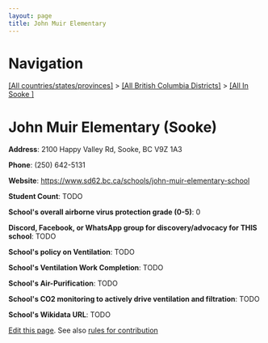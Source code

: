 ```yaml
---
layout: page
title: John Muir Elementary
---
```

# Navigation

[[All countries/states/provinces]](../../..) > [[All British Columbia Districts]](../..) > [[All In Sooke ]](..)

# John Muir Elementary (Sooke)

**Address**: 2100 Happy Valley Rd, Sooke, BC V9Z 1A3

**Phone**: (250) 642-5131

**Website**: <https://www.sd62.bc.ca/schools/john-muir-elementary-school>

**Student Count**: TODO

**School's overall airborne virus protection grade (0-5)**: 0

**Discord, Facebook, or WhatsApp group for discovery/advocacy for THIS school**: TODO

**School's policy on Ventilation**: TODO

**School's Ventilation Work Completion**: TODO

**School's Air-Purification**: TODO

**School's CO2 monitoring to actively drive ventilation and filtration**: TODO

**School's Wikidata URL**: TODO


[Edit this page](https://github.com/ventilate-schools/BC/edit/main/./Sooke/John_Muir_Elementary.md). See also [rules for contribution](../../../contribution-rules/)
